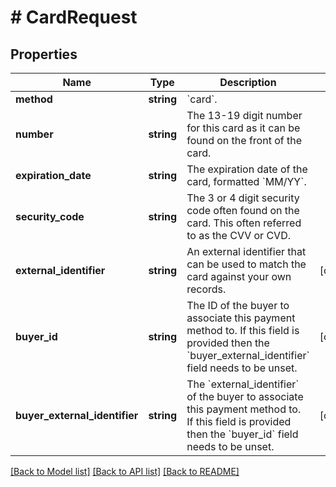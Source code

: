 # # CardRequest

## Properties

Name | Type | Description | Notes
------------ | ------------- | ------------- | -------------
**method** | **string** | &#x60;card&#x60;. |
**number** | **string** | The 13-19 digit number for this card as it can be found on the front of the card. |
**expiration_date** | **string** | The expiration date of the card, formatted &#x60;MM/YY&#x60;. |
**security_code** | **string** | The 3 or 4 digit security code often found on the card. This often referred to as the CVV or CVD. |
**external_identifier** | **string** | An external identifier that can be used to match the card against your own records. | [optional]
**buyer_id** | **string** | The ID of the buyer to associate this payment method to. If this field is provided then the &#x60;buyer_external_identifier&#x60; field needs to be unset. | [optional]
**buyer_external_identifier** | **string** | The &#x60;external_identifier&#x60; of the buyer to associate this payment method to. If this field is provided then the &#x60;buyer_id&#x60; field needs to be unset. | [optional]

[[Back to Model list]](../../README.md#models) [[Back to API list]](../../README.md#endpoints) [[Back to README]](../../README.md)
